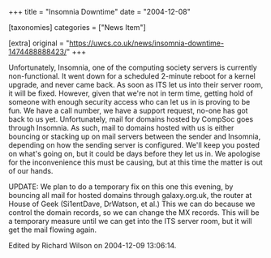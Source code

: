 +++
title = "Insomnia Downtime"
date = "2004-12-08"

[taxonomies]
categories = ["News Item"]

[extra]
original = "https://uwcs.co.uk/news/insomnia-downtime-1474488888423/"
+++

Unfortunately, Insomnia, one of the computing society servers is currently non-functional. It went down for a scheduled 2-minute reboot for a kernel upgrade, and never came back. As soon as ITS let us into their server room, it will be fixed. However, given that we're not in term time, getting hold of someone with enough security access who can let us in is proving to be fun. We have a call number, we have a support request, no-one has got back to us yet. Unfortunately, mail for domains hosted by CompSoc goes through Insomnia. As such, mail to domains hosted with us is either bouncing or stacking up on mail servers between the sender and Insomnia, depending on how the sending server is configured. We'll keep you posted on what's going on, but it could be days before they let us in. We apologise for the inconvenience this must be causing, but at this time the matter is out of our hands.

UPDATE: We plan to do a temporary fix on this one this evening, by bouncing all mail for hosted domains through galaxy.org.uk, the router at House of Geek (Si1entDave, DrWatson, et al.) This we can do because we control the domain records, so we can change the MX records. This will be a temporary measure until we can get into the ITS server room, but it will get the mail flowing again.

Edited by Richard Wilson on 2004-12-09 13:06:14.

